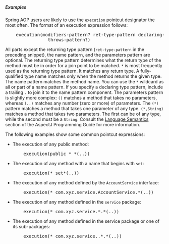 <div class="sect4">
<h5 id="aop-pointcuts-examples" tabindex="-1"><a class="anchor" href="#aop-pointcuts-examples"></a>Examples</h5>
<div class="paragraph">
<p>Spring AOP users are likely to use the <code>execution</code> pointcut designator the most often.
The format of an execution expression follows:</p>
</div>
<div class="literalblock">
<div class="content">
<pre>    execution(modifiers-pattern? ret-type-pattern declaring-type-pattern?name-pattern(param-pattern)
                throws-pattern?)</pre>
</div>
</div>
<div class="paragraph">
<p>All parts except the returning type pattern (<code>ret-type-pattern</code> in the preceding snippet),
the name pattern, and the parameters pattern are optional. The returning type pattern determines
what the return type of the method must be in order for a join point to be matched.
<code>*</code> is most frequently used as the returning type pattern. It matches any return
type. A fully-qualified type name matches only when the method returns the given
type. The name pattern matches the method name. You can use the <code>*</code> wildcard as all or
part of a name pattern. If you specify a declaring type pattern,
include a trailing <code>.</code> to join it to the name pattern component.
The parameters pattern is slightly more complex: <code>()</code> matches a
method that takes no parameters, whereas <code>(..)</code> matches any number (zero or more) of parameters.
The <code>(*)</code> pattern matches a method that takes one parameter of any type.
<code>(*,String)</code> matches a method that takes two parameters. The first can be of any type, while the
second must be a <code>String</code>. Consult the
<a href="https://www.eclipse.org/aspectj/doc/released/progguide/semantics-pointcuts.html">Language
Semantics</a> section of the AspectJ Programming Guide for more information.</p>
</div>
<div class="paragraph">
<p>The following examples show some common pointcut expressions:</p>
</div>
<div class="ulist">
<ul>
<li>
<p>The execution of any public method:</p>
<div class="literalblock">
<div class="content">
<pre>    execution(public * *(..))</pre>
</div>
</div>
</li>
<li>
<p>The execution of any method with a name that begins with <code>set</code>:</p>
<div class="literalblock">
<div class="content">
<pre>    execution(* set*(..))</pre>
</div>
</div>
</li>
<li>
<p>The execution of any method defined by the <code>AccountService</code> interface:</p>
<div class="literalblock">
<div class="content">
<pre>    execution(* com.xyz.service.AccountService.*(..))</pre>
</div>
</div>
</li>
<li>
<p>The execution of any method defined in the <code>service</code> package:</p>
<div class="literalblock">
<div class="content">
<pre>    execution(* com.xyz.service.*.*(..))</pre>
</div>
</div>
</li>
<li>
<p>The execution of any method defined in the service package or one of its sub-packages:</p>
<div class="literalblock">
<div class="content">
<pre>    execution(* com.xyz.service..*.*(..))</pre>
</div>
</div>
</li>
</ul>
</div>
</div>